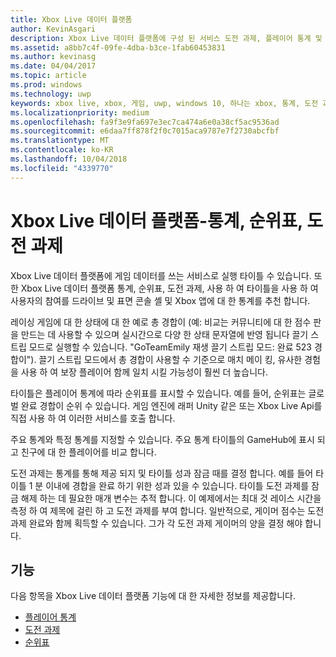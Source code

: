 ```yaml
---
title: Xbox Live 데이터 플랫폼
author: KevinAsgari
description: Xbox Live 데이터 플랫폼에 구성 된 서비스 도전 과제, 플레이어 통계 및 순위표 관리를 간략하게 설명 합니다.
ms.assetid: a8bb7c4f-09fe-4dba-b3ce-1fab60453831
ms.author: kevinasg
ms.date: 04/04/2017
ms.topic: article
ms.prod: windows
ms.technology: uwp
keywords: xbox live, xbox, 게임, uwp, windows 10, 하나는 xbox, 통계, 도전 과제, 순위표, 데이터 플랫폼
ms.localizationpriority: medium
ms.openlocfilehash: fa9f3e9fa697e3ec7ca474a6e0a38cf5ac9536ad
ms.sourcegitcommit: e6daa7ff878f2f0c7015aca9787e7f2730abcfbf
ms.translationtype: MT
ms.contentlocale: ko-KR
ms.lasthandoff: 10/04/2018
ms.locfileid: "4339770"
---
```

# <a name="xbox-live-data-platform---stats-leaderboards-achievements"></a>Xbox Live 데이터 플랫폼-통계, 순위표, 도전 과제

Xbox Live 데이터 플랫폼에 게임 데이터를 쓰는 서비스로 실행 타이틀 수 있습니다. 또한 Xbox Live 데이터 플랫폼 통계, 순위표, 도전 과제, 사용 하 여 타이틀을 사용 하 여 사용자의 참여를 드라이브 및 표면 콘솔 셸 및 Xbox 앱에 대 한 통계를 추천 합니다.

레이싱 게임에 대 한 상태에 대 한 예로 총 경합이 (예: 비교는 커뮤니티에 대 한 점수 판을 만드는 데 사용할 수 있으며 실시간으로 다양 한 상태 문자열에 반영 됩니다 끌기 스트립 모드로 실행할 수 있습니다. "GoTeamEmily 재생 끌기 스트립 모드: 완료 523 경합이"). 끌기 스트립 모드에서 총 경합이 사용할 수 기준으로 매치 메이 킹, 유사한 경험을 사용 하 여 보장 플레이어 함께 일치 시킬 가능성이 훨씬 더 높습니다.

타이틀은 플레이어 통계에 따라 순위표를 표시할 수 있습니다. 예를 들어, 순위표는 글로벌 완료 경합이 순위 수 있습니다. 게임 엔진에 래퍼 Unity 같은 또는 Xbox Live Api를 직접 사용 하 여 이러한 서비스를 호출 합니다.

주요 통계와 특정 통계를 지정할 수 있습니다. 주요 통계 타이틀의 GameHub에 표시 되 고 친구에 대 한 플레이어를 비교 합니다.

도전 과제는 통계를 통해 제공 되지 및 타이틀 성과 잠금 때를 결정 합니다. 예를 들어 타이틀 1 분 이내에 경합을 완료 하기 위한 성과 있을 수 있습니다. 타이틀 도전 과제를 잠금 해제 하는 데 필요한 매개 변수는 추적 합니다. 이 예제에서는 최대 것 레이스 시간을 측정 하 여 제목에 걸린 하 고 도전 과제를 부여 합니다. 일반적으로, 게이머 점수는 도전 과제 완료와 함께 획득할 수 있습니다. 그가 각 도전 과제 게이머의 양을 결정 해야 합니다.

## <a name="features"></a>기능 ##
다음 항목을 Xbox Live 데이터 플랫폼 기능에 대 한 자세한 정보를 제공합니다.

* [플레이어 통계](../leaderboards-and-stats-2017/player-stats.md)
* [도전 과제](../achievements-2017/achievements.md)
* [순위표](../leaderboards-and-stats-2017/leaderboards.md)

